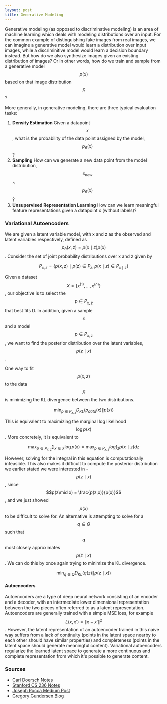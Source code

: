 ```yaml
---
layout: post
title: Generative Modeling
---
```

Generative modeling (as opposed to discriminative modeling) is an area of machine learning which deals with modeling distributions over an input. For the common example of distinguishing fake images from real images, we can imagine a generative model would learn a distribution over input images, while a discriminitive model would learn a decision boundary instead. But how do we also synthesize images given an existing distribution of images? Or in other words, how do we train and sample from a generative model $$p(x)$$ based on that image distribution $$X$$?

More generally, in generative modeling, there are three typical evaluation tasks:
1. **Density Estimation** Given a datapoint $$x$$, what is the probability of the data point assigned by the model, $$p_{\theta}(x)$$?
2. **Sampling** How can we generate a new data point from the model distribution, $$x_{new}$$ ~ $$p_{\theta}(x)$$?
3. **Unsupervised Representation Learning** How can we learn meaningful feature representations given a datapoint x (without labels)?

### Variational Autoencoders
We are given a latent variable model, with x and z as the observed and latent variables respectively, defined as $$p_{\theta}(x, z) = p(x\mid z)p(x)$$. Consider the set of joint probability distributions over x and z given by 

$$P_{x,z} = \{p(x,z) \: \mid \: p(z) \in P_z, p(x\mid z) \in P_{x\mid z}\}$$ 

Given a dataset $$X = \{x^{(1)}, ..., x^{(n)}\}$$, our objective is to select the $$p \in P_{x,z}$$ that best fits D. In addition, given a sample $$x$$ and a model $$p \in P_{x,z}$$, we want to find the posterior distribution over the latent variables, $$p(z \mid x)$$.

One way to fit $$p(x,z)$$ to the data $$X$$ is minimizing the KL divergence between the two distributions.

$$\min_{p \in P_{x,z}} D_{KL}(p_{data}(x)\|p(x))$$

This is equivalent to maximizing the marginal log likelihood $$\log{p(x)}$$. More concretely, it is equivalent to

$$\max_{p \in P_{x,z}} \sum_{x\in X} \log{p(x)} = \max_{p \in P_{x,z}} log \int_z p(x\mid z)dz$$

However, solving for the integral in this equation is computationally infeasible. This also makes it difficult to compute the posterior distribution we earlier stated we were interested in - $$p(z\mid x)$$, since $$p(z\mid x) = \frac{p(z,x)}{p(x)}$$, and we just showed $$p(x)$$ to be difficult to solve for. An alternative is attempting to solve for a $$q \in Q$$ such that $$q$$ most closely approximates $$p(z\mid x)$$. We can do this by once again trying to minimize the KL divergence. 


$$\min_{q\in Q} D_{KL}(q(z)\|p(z\mid x))$$

<!-- $$D_{KL} -->


#### Autoencoders
Autoencoders are a type of deep neural network consisting of an encoder and a decoder, with an intermediate lower dimensional representation between the two pieces often referred to as a latent representation. Autoencoders are generally trained with a simple MSE loss, for example $$L(x, x') = \|x - x'\|^2$$. However, the latent representation of an autoencoder trained in this naive way suffers from a lack of continuity (points in the latent space nearby to each other should have similar properties) and completeness (points in the latent space should generate meaningful content). Variational autoencoders regularize the learned latent space to generate a more continuous and complete representation from which it's possible to generate content.

<!-- ### Generative Adversarial Networks

### Diffusion Models -->


### Sources
* [Carl Doersch Notes](https://arxiv.org/pdf/1606.05908.pdf)
* [Stanford CS 236 Notes](https://deepgenerativemodels.github.io/notes/index.html)
* [Joseph Rocca Medium Post](https://towardsdatascience.com/understanding-variational-autoencoders-vaes-f70510919f73)
* [Gregory Gundersen Blog](https://gregorygundersen.com/blog/2021/04/16/variational-inference/)